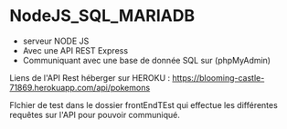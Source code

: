 # NodeJS_SQL_MARIADB
 - serveur NODE JS 
 - Avec une API REST Express 
 - Communiquant avec une base de donnée SQL sur  (phpMyAdmin)

Liens de l'API Rest héberger sur HEROKU : https://blooming-castle-71869.herokuapp.com/api/pokemons

FIchier de test dans le dossier frontEndTEst qui effectue les différentes requêtes sur l'API pour pouvoir communiqué.
